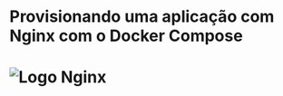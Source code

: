 <H1>Provisionando uma aplicação com Nginx com o Docker Compose<H1>


<div class="center-image">
        <img src="./pngwing.com.png" alt="Logo Nginx">
</div>